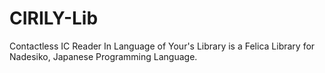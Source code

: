# CIRILY-Lib
Contactless IC Reader In Language of Your's Library is a Felica Library for Nadesiko, Japanese Programming Language. 
